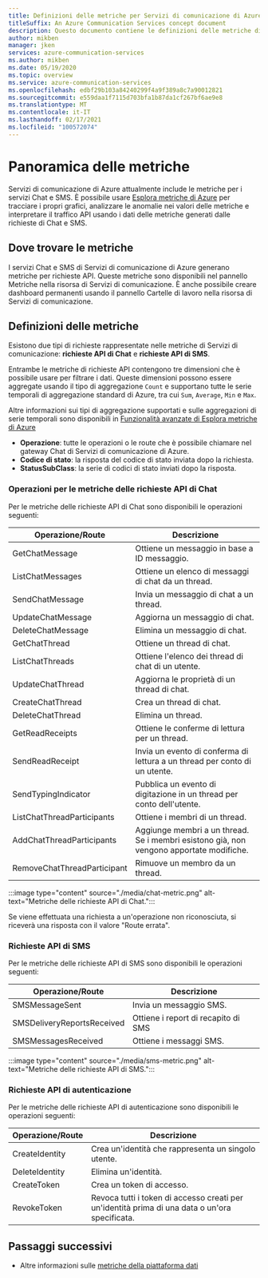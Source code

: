 ```yaml
---
title: Definizioni delle metriche per Servizi di comunicazione di Azure
titleSuffix: An Azure Communication Services concept document
description: Questo documento contiene le definizioni delle metriche disponibili nel portale di Azure.
author: mikben
manager: jken
services: azure-communication-services
ms.author: mikben
ms.date: 05/19/2020
ms.topic: overview
ms.service: azure-communication-services
ms.openlocfilehash: edbf29b103a84240299f4a9f389a8c7a90012821
ms.sourcegitcommit: e559daa1f7115d703bfa1b87da1cf267bf6ae9e8
ms.translationtype: MT
ms.contentlocale: it-IT
ms.lasthandoff: 02/17/2021
ms.locfileid: "100572074"
---
```

# <a name="metrics-overview"></a>Panoramica delle metriche

Servizi di comunicazione di Azure attualmente include le metriche per i servizi Chat e SMS. È possibile usare [Esplora metriche di Azure](../../azure-monitor/essentials/metrics-getting-started.md) per tracciare i propri grafici, analizzare le anomalie nei valori delle metriche e interpretare il traffico API usando i dati delle metriche generati dalle richieste di Chat e SMS.

## <a name="where-to-find-metrics"></a>Dove trovare le metriche

I servizi Chat e SMS di Servizi di comunicazione di Azure generano metriche per richieste API. Queste metriche sono disponibili nel pannello Metriche nella risorsa di Servizi di comunicazione. È anche possibile creare dashboard permanenti usando il pannello Cartelle di lavoro nella risorsa di Servizi di comunicazione.

## <a name="metric-definitions"></a>Definizioni delle metriche

Esistono due tipi di richieste rappresentate nelle metriche di Servizi di comunicazione: **richieste API di Chat** e **richieste API di SMS**.

Entrambe le metriche di richieste API contengono tre dimensioni che è possibile usare per filtrare i dati. Queste dimensioni possono essere aggregate usando il tipo di aggregazione `Count` e supportano tutte le serie temporali di aggregazione standard di Azure, tra cui `Sum`, `Average`, `Min` e `Max`.

Altre informazioni sui tipi di aggregazione supportati e sulle aggregazioni di serie temporali sono disponibili in [Funzionalità avanzate di Esplora metriche di Azure](../../azure-monitor/essentials/metrics-charts.md#aggregation)

- **Operazione**: tutte le operazioni o le route che è possibile chiamare nel gateway Chat di Servizi di comunicazione di Azure.
- **Codice di stato**: la risposta del codice di stato inviata dopo la richiesta.
- **StatusSubClass**: la serie di codici di stato inviati dopo la risposta. 


### <a name="chat-api-request-metric-operations"></a>Operazioni per le metriche delle richieste API di Chat

Per le metriche delle richieste API di Chat sono disponibili le operazioni seguenti:

| Operazione/Route    | Descrizione                                                                                    |
| -------------------- | ---------------------------------------------------------------------------------------------- |
| GetChatMessage       | Ottiene un messaggio in base a ID messaggio. |
| ListChatMessages     | Ottiene un elenco di messaggi di chat da un thread. |
| SendChatMessage      | Invia un messaggio di chat a un thread. |
| UpdateChatMessage    | Aggiorna un messaggio di chat. |
| DeleteChatMessage    | Elimina un messaggio di chat. |
| GetChatThread        | Ottiene un thread di chat. |
| ListChatThreads      | Ottiene l'elenco dei thread di chat di un utente. |
| UpdateChatThread     | Aggiorna le proprietà di un thread di chat. |
| CreateChatThread     | Crea un thread di chat. |
| DeleteChatThread     | Elimina un thread. |
| GetReadReceipts      | Ottiene le conferme di lettura per un thread. |
| SendReadReceipt      | Invia un evento di conferma di lettura a un thread per conto di un utente. |
| SendTypingIndicator           | Pubblica un evento di digitazione in un thread per conto dell'utente. |
| ListChatThreadParticipants    | Ottiene i membri di un thread. |
| AddChatThreadParticipants     | Aggiunge membri a un thread. Se i membri esistono già, non vengono apportate modifiche. |
| RemoveChatThreadParticipant   | Rimuove un membro da un thread. |

:::image type="content" source="./media/chat-metric.png" alt-text="Metriche delle richieste API di Chat.":::

Se viene effettuata una richiesta a un'operazione non riconosciuta, si riceverà una risposta con il valore "Route errata".

### <a name="sms-api-requests"></a>Richieste API di SMS

Per le metriche delle richieste API di SMS sono disponibili le operazioni seguenti:

| Operazione/Route    | Descrizione                                                                                    |
| -------------------- | ---------------------------------------------------------------------------------------------- |
| SMSMessageSent       | Invia un messaggio SMS. |
| SMSDeliveryReportsReceived     | Ottiene i report di recapito di SMS |
| SMSMessagesReceived      | Ottiene i messaggi SMS. |


:::image type="content" source="./media/sms-metric.png" alt-text="Metriche delle richieste API di SMS.":::

### <a name="authentication-api-requests"></a>Richieste API di autenticazione

Per le metriche delle richieste API di autenticazione sono disponibili le operazioni seguenti:

| Operazione/Route    | Descrizione                                                                                    |
| -------------------- | ---------------------------------------------------------------------------------------------- |
| CreateIdentity       | Crea un'identità che rappresenta un singolo utente. |
| DeleteIdentity       | Elimina un'identità. |
| CreateToken          | Crea un token di accesso. |
| RevokeToken          | Revoca tutti i token di accesso creati per un'identità prima di una data o un'ora specificata. |

## <a name="next-steps"></a>Passaggi successivi

- Altre informazioni sulle [metriche della piattaforma dati](../../azure-monitor/essentials/data-platform-metrics.md)
